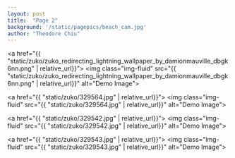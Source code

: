 ```yaml
---
layout: post
title:  "Page 2"
background: '/static/pagepics/beach_cam.jpg'
author: "Theodore Chiu"
---
```


<a href="{{ "static/zuko/zuko_redirecting_lightning_wallpaper_by_damionmauville_dbgk6nn.png" | relative_url}}">
	<img class="img-fluid" src="{{ "static/zuko/zuko_redirecting_lightning_wallpaper_by_damionmauville_dbgk6nn.png" | relative_url}}" alt="Demo Image">
</a>

<a href="{{ "static/zuko/329564.jpg" | relative_url}}">
	<img class="img-fluid" src="{{ "static/zuko/329564.jpg" | relative_url}}" alt="Demo Image">
</a>

<a href="{{ "static/zuko/329542.jpg" | relative_url}}">
	<img class="img-fluid" src="{{ "static/zuko/329542.jpg" | relative_url}}" alt="Demo Image">
</a>

<a href="{{ "static/zuko/329543.jpg" | relative_url}}">
	<img class="img-fluid" src="{{ "static/zuko/329543.jpg" | relative_url}}" alt="Demo Image">
</a>

